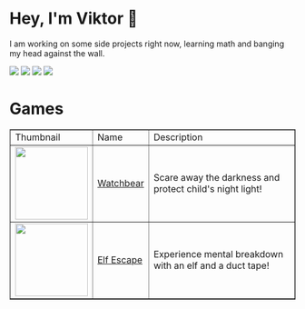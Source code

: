 # Hey, I'm Viktor 👋 

I am working on some side projects right now, learning math and banging my head against the wall. 

<p><a href="https://www.linkedin.com/in/viktorchernikov/"><img src="https://img.shields.io/static/v1?label=%20&message=Linkedin&color=%230077B5&logo=linkedin&logoColor=white"></a>
<a href="https://chernikov.itch.io"><img src="https://img.shields.io/static/v1?label=&message=Itch.io&color=%23FA5C5C&logo=itch.io&logoColor=white"></a>
<a href="https://discord.gg/gBHgbENaXu"><img src="https://img.shields.io/static/v1?label=%20&message=Discord&color=%235865F2&logo=discord&logoColor=white"></a>
<a href="https://open.spotify.com/user/atvuvczyikvwvz55lohq8cres"><img src="https://img.shields.io/static/v1?label=%20&message=Spotify&color=%231DB954&logo=spotify&logoColor=white"></a></p>

# Games

<table border="1px solid black">
    <tr>
        <td>Thumbnail</td>
        <td>Name</td>
        <td>Description</td>
    </tr>
    <tr>
        <td><img src="https://img.itch.zone/aW1nLzEwOTE2NjI1LnBuZw==/315x250%23c/7wWbS0.png" width="128px"></td>
        <td><a href="https://chernikov.itch.io/watchbear">Watchbear</a></td>
        <td>Scare away the darkness and protect child's night light!</td>
    </tr>
    <tr>
        <td><img src="https://img.itch.zone/aW1nLzExNzczMDY1LnBuZw==/315x250%23c/nqTGyP.png" width="128px"></td>
        <td><a href="https://chernikov.itch.io/elf-escape">Elf Escape</a></td>
        <td>Experience mental breakdown with an elf and a duct tape!</td>
    </tr>
</table>
